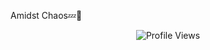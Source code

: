 Amidst Chaos💤💫

<p align="center">
  <img src="https://komarev.com/ghpvc/?username=sneaxhuh&color=yellow" alt="Profile Views" />
</p>
